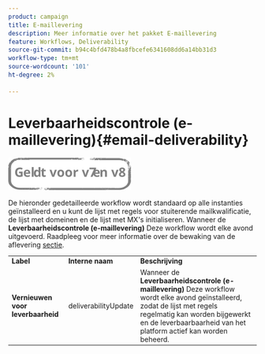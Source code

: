 ```yaml
---
product: campaign
title: E-maillevering
description: Meer informatie over het pakket E-maillevering
feature: Workflows, Deliverability
source-git-commit: b94c4bfd478b4a8fbcefe6341608dd6a14bb31d3
workflow-type: tm+mt
source-wordcount: '101'
ht-degree: 2%

---
```



# Leverbaarheidscontrole (e-maillevering){#email-deliverability}

![](../../assets/common.svg)

De hieronder gedetailleerde workflow wordt standaard op alle instanties geïnstalleerd en u kunt de lijst met regels voor stuiterende mailkwalificatie, de lijst met domeinen en de lijst met MX&#39;s initialiseren. Wanneer de **Leverbaarheidscontrole (e-maillevering)** Deze workflow wordt elke avond uitgevoerd. Raadpleeg voor meer informatie over de bewaking van de aflevering [sectie](../../delivery/using/about-deliverability.md).

<table> 
 <tbody> 
  <tr> 
   <td> <strong>Label</strong><br /> </td> 
   <td> <strong>Interne naam</strong><br /> </td> 
   <td> <strong>Beschrijving</strong><br /> </td> 
  </tr> 
  <tr> 
   <td> <strong>Vernieuwen voor leverbaarheid</strong><br /> </td> 
   <td> <span class="uicontrol">deliverabilityUpdate</span> <br /> </td> 
   <td>  Wanneer de <strong>Leverbaarheidscontrole (e-maillevering)</strong> Deze workflow wordt elke avond geïnstalleerd, zodat de lijst met regels regelmatig kan worden bijgewerkt en de leverbaarbaarheid van het platform actief kan worden beheerd.<br /> </td> 
  </tr> 
 </tbody> 
</table>

